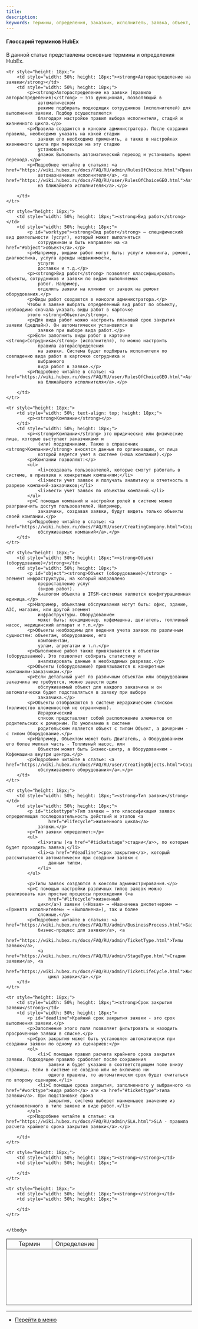 ```yaml
---
title:
description:
keywords: термины, определения, заказчик, исполнитель, заявка, объект, hubex, хабекс, хубекс, хабикс
---
```


#### Глоссарий терминов HubEx

<body>
<p>В данной статье представлены основные термины и определения HubEx.</p>

<table style="border-collapse: collapse; width: 100%; height: 180px;" border="1">
    <tbody>
    <tr style="height: 18px;">
        <td style="width: 50%; text-align: center; height: 18px;">Термин</td>
        <td style="width: 50%; text-align: center; height: 18px;">Определение</td>
    </tr>

    <tr style="height: 18px;">
        <td style="width: 50%; height: 18px;"><strong>Автораспределение на заявки</strong></td>
        <td style="width: 50%; height: 18px;">
            <p><strong>Автораспределение на заявки (правило автораспределения)</strong> – это функционал, позволяющий в
                автоматическом
                режиме подбирать подходящих сотрудников (исполнителей) для выполнения заявки. Подбор осуществляется
                благодаря настройке правил выбора исполнителя, стадий и жизненного цикла.</p>
            <p>Правила создаются в консоли администратора. После создания правила, необходимо указать на какой стадии
                заявки его необходимо применить, а также в настройках жизненного цикла при переходе на эту стадию
                установить
                флажок Выполнить автоматический переход и установить время перехода.</p>
            <p>Подробнее читайте в статьях: <a href="https://wiki.hubex.ru/docs/FAQ/RU/admin/RulesOfChoice.html">Правила
                автоназначения исполнителя</a>, <a href="https://wiki.hubex.ru/docs/FAQ/RU/user/RulesOfChoiceGEO.html">Автоназначение
                на ближайшего исполнителя</a>.</p>

        </td>
    </tr>

    <tr style="height: 18px;">
        <td style="width: 50%; height: 18px;"><strong>Вид работ</strong></td>
        <td style="width: 50%; height: 18px;">
            <p id="worktype"><strong>Вид работ</strong> – специфический вид деятельности (услуг), который может выполняться
                сотрудником и быть направлен на <a href="#object">объект</a>.</p>
            <p>Например, видами работ могут быть: услуги клининга, ремонт, диагностика, услуга аренды недвижимости,
                услуги
                доставки и т.д.</p>
            <p><strong>Вид работ</strong> позволяет классифицировать объекты, сотрудников и заявки по видам выполняемых
                работ. Например,
                отделить заявки на клининг от заявок на ремонт оборудования.</p>
            <p>Виды работ создаются в консоли администратора.</p>
            Чтобы в заявке выбрать определенный вид работ по объекту, необходимо сначала указать виды работ в карточке
            этого <strong>Объекта</strong>.
            <p>Для вида работ можно настроить плановый срок закрытия заявки (дедлайн). Он автоматически установится в
                заявке при выборе вида работ.</p>
            <p>Если заполнить виды работ в карточке <strong>Сотрудника</strong> (исполнителя), то можно настроить
                правила автораспределения
                на заявки. Система будет подбирать исполнителя по совпадению вида работ в карточке сотрудника и
                выбранного
                вида работ в заявке.</p>
            <p>Подробнее читайте в статье: <a href="https://wiki.hubex.ru/docs/FAQ/RU/user/RulesOfChoiceGEO.html">Автоназначение
                на ближайшего исполнителя</a>.</p>

        </td>
    </tr>

    <tr style="height: 18px;">
        <td style="width: 50%; text-align: top; height: 18px;">
            <p><strong>Компании</strong></p>
        </td>
        <td style="width: 50%; height: 18px;">
            <p><strong>Компании</strong> это юридические или физические лица, которые выступают заказчиками и
                (или) подрядчиками. Также в справочник <strong>Компании</strong> вносятся данные по организации, от лица
                которой ведется учет в системе (наша компания).</p>
            <p>Компании позволяют:</p>
            <ul>
                <li>создавать пользователей, которые смогут работать в системе, в привязке к конкретным компаниям;</li>
                <li>вести учет заявок и получать аналитику и отчетность в разрезе компаний-заказчиков;</li>
                <li>вести учет заявок по объектам компаний.</li>
            </ul>
            <p>С помощью компаний и настройки ролей в системе можно разграничить доступ пользователей. Например,
                заказчики, создавая заявки, будут видеть только объекты своей компании.</p>
            <p>Подробнее читайте в статье: <a href="https://wiki.hubex.ru/docs/FAQ/RU/user/CreatingCompany.html">Создание
                обслуживаемых компаний</a>.</p>
        </td>
    </tr>

    <tr style="height: 18px;">
        <td style="width: 50%; height: 18px;"><strong>Объект (оборудование)</strong></td>
        <td style="width: 50%; height: 18px;">
            <p id="object"><strong>Объект (оборудование)</strong> - элемент инфраструктуры, на который направлено
                предоставление услуг
                (видов работ).
                Аналогом объекта в ITSM-системах является конфигурационная единица.</p>
            <p>Например, объектами обслуживания могут быть: офис, здание, АЗС, магазин, или другой элемент
                инфраструктуры. Оборудованием
                может быть: кондиционер, кофемашина, двигатель, топливный насос, медицинский аппарат и т.п.</p>
            <p>Объекты необходимы для ведения учета заявок по различным сущностям: объектам, оборудованию, его
                компонентам,
                узлам, агрегатам и т.п.</p>
            <p>Выполнение работ также привязывается к объектам (оборудованию). Это позволяет собирать статистику и
                анализировать данные в необходимых разрезах.</p>
            <p>Объекты (оборудование) привязываются к конкретным компаниям-заказчикам.</p>
            <p>Если детальный учет по различным объектам или оборудованию заказчика не требуется, можно завести один
                обслуживаемый объект для каждого заказчика и он автоматически будет подставляться в заявку при выборе
                заказчика.</p>
            <p>Объекты отображаются в системе иерархическим списком (количество вложенностей не ограничено).
                Иерархический
                список представляет собой расположение элементов от родительских к дочерним. По умолчанию в системе
                родительским является объект с типом Объект, а дочерним - с типом Оборудование.</p>
            <p>Например, Объектом может быть Двигатель, а Оборудованием его более мелкая часть - Топливный насос, или
                Объектом может быть Бизнес-центр, а Оборудованием - Кофемашина внутри центра.</p>
            <p>Подробнее читайте в статье: <a href="https://wiki.hubex.ru/docs/FAQ/RU/user/CreatingObjects.html">Создание
                обслуживаемого оборудования</a>.</p>
        </td>
    </tr>

    <tr style="height: 18px;">
        <td style="width: 50%; height: 18px;"><strong>Тип заявки</strong></td>
        <td style="width: 50%; height: 18px;">
            <p id="tickettype">Тип заявки – это классификация заявок определяющая последовательность действий и этапов <a
                    href="#lifecycle">жизненного цикла</a>
                заявки.</p>
            <p>Тип заявки определяет:</p>
            <ul>
                <li>этапы (<a href="#ticketstage">стадии</a>>, по которым будет проходить заявка;</li>
                <li><a href="#deadline">срок закрытия</a>, который рассчитывается автоматически при создании заявки с
                    данным типом.
                </li>
            </ul>

            <p>Типы заявок создаются в консоли администрирования.</p>
            <p>С помощью настройки различных типов заявок можно реализовать как простые процессы прохождения (<a
                    href="#lifecycle">жизненный
                цикл</a>) заявки («Новая» → «Назначена диспетчером» → «Принята исполнителем» → «Выполнена»), так и более
                сложные.</p>
            <p>Подробнее читайте в статьях: <a href="https://wiki.hubex.ru/docs/FAQ/RU/admin/BusinessProcess.html">Базовый
                бизнес-процесс для заявки</a>, <a
                    href="https://wiki.hubex.ru/docs/FAQ/RU/admin/TicketType.html">Типы заявок</a>,
                <a href="https://wiki.hubex.ru/docs/FAQ/RU/admin/StageType.html">Стадии заявки</a>, <a
                        href="https://wiki.hubex.ru/docs/FAQ/RU/admin/TicketLifeCycle.html">Жизненный
                    цикл заявки</a>.</p>
        </td>
    </tr>

    <tr style="height: 18px;">
        <td style="width: 50%; height: 18px;"><strong>Срок закрытия заявки</strong></td>
        <td style="width: 50%; height: 18px;">
            <p id="deadline">Крайний срок закрытия заявки - это срок выполнения заявки.</p>
            <p>Заполнение этого поля позволяет фильтровать и находить просроченные заявки в списке.</p>
            <p>Срок закрытия может быть установлен автоматически при создании заявки по одному из сценариев:</p>
            <ol>
                <li>С помощью правил расчета крайнего срока закрытия заявки. Подходящее правило сработает после сохранения
                    заявки и будет указано в соответствующем поле внизу страницы. Если в системе не создано или не включено ни
                    одного правила, то автоматически срок будет считаться по второму сценарию.</li>
                <li>С помощью срока закрытия, заполненного у выбранного <a href="#worktype">вида работ</a> или <a href="#tickettype">типа заявки</a>. При подстановке срока
                    закрытия, система выберет наименьшее значение из установленного в типе заявке и виде работ.</li>
            </ol>
            <p>Подробнее читайте в статье: <a href="https://wiki.hubex.ru/docs/FAQ/RU/admin/SLA.html">SLA - правила расчета крайнего срока закрытия заявки</a>.</p>

        </td>
    </tr>

    <tr style="height: 18px;">
        <td style="width: 50%; height: 18px;"><strong></strong></td>
        <td style="width: 50%; height: 18px;">

        </td>
    </tr>

    <tr style="height: 18px;">
        <td style="width: 50%; height: 18px;"><strong></strong></td>
        <td style="width: 50%; height: 18px;">

        </td>
    </tr>


    </tbody>
</table>

</body>


____
- [Перейти в меню](http://wiki.hubex.ru)
